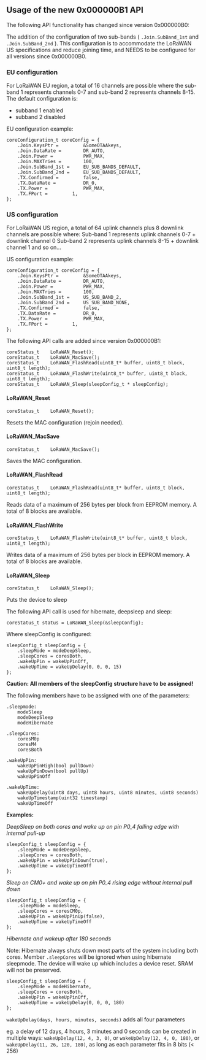 ## Usage of the new 0x000000B1 API

The following API functionality has changed since version 0x000000B0:

The addition of the configuration of two sub-bands ( `.Join.SubBand_1st` and `.Join.SubBand_2nd` ). 
This configuration is to accommodate the LoRaWAN US specifications and reduce joining time, and NEEDS to be configured for all versions since 0x000000B0.

### EU configuration
For LoRaWAN EU region, a total of 16 channels are possible where the sub-band 1 represents channels 0-7 and sub-band 2 represents channels 8-15. The default configuration is:
- subband 1 enabled
- subband 2 disabled

EU configuration example:
```
coreConfiguration_t coreConfig = {
	.Join.KeysPtr =			&SomeOTAAkeys,
	.Join.DataRate =		DR_AUTO,
	.Join.Power =			PWR_MAX,
	.Join.MAXTries =		100,
	.Join.SubBand_1st =		EU_SUB_BANDS_DEFAULT,
	.Join.SubBand_2nd =		EU_SUB_BANDS_DEFAULT,
	.TX.Confirmed =			false,
	.TX.DataRate =			DR_0,
	.TX.Power = 			PWR_MAX,
	.TX.FPort =			1,
};
```

### US configuration
For LoRaWAN US region, a total of 64 uplink channels plus 8 downlink channels are possible where:
Sub-band 1 represents uplink channels 0-7 + downlink channel 0
Sub-band 2 represents uplink channels 8-15  + downlink channel 1 and so on...

US configuration example:

```
coreConfiguration_t coreConfig = {
	.Join.KeysPtr =			&SomeOTAAkeys,
	.Join.DataRate =		DR_AUTO,
	.Join.Power =			PWR_MAX,
	.Join.MAXTries =		100,
	.Join.SubBand_1st =		US_SUB_BAND_2,
	.Join.SubBand_2nd =		US_SUB_BAND_NONE,
	.TX.Confirmed =			false,
	.TX.DataRate =			DR_0,
	.TX.Power = 			PWR_MAX,
	.TX.FPort =			1,
};
```

The following API calls are added since version 0x000000B1:
```
coreStatus_t	LoRaWAN_Reset();
coreStatus_t	LoRaWAN_MacSave();
coreStatus_t	LoRaWAN_FlashRead(uint8_t* buffer, uint8_t block, uint8_t length);
coreStatus_t	LoRaWAN_FlashWrite(uint8_t* buffer, uint8_t block, uint8_t length);
coreStatus_t 	LoRaWAN_Sleep(sleepConfig_t * sleepConfig);
```

#### LoRaWAN_Reset
```
coreStatus_t	LoRaWAN_Reset();
```
Resets the MAC configuration (rejoin needed).

#### LoRaWAN_MacSave
```
coreStatus_t	LoRaWAN_MacSave();
```
Saves the MAC configuration.

#### LoRaWAN_FlashRead
```
coreStatus_t	LoRaWAN_FlashRead(uint8_t* buffer, uint8_t block, uint8_t length);
```
Reads data of a maximum of 256 bytes per block from EEPROM memory. A total of 8 blocks are available.

#### LoRaWAN_FlashWrite
```
coreStatus_t	LoRaWAN_FlashWrite(uint8_t* buffer, uint8_t block, uint8_t length);
```
Writes data of a maximum of 256 bytes per block in EEPROM memory. A total of 8 blocks are available.

#### LoRaWAN_Sleep
```
coreStatus_t	LoRaWAN_Sleep();
```
Puts the device to sleep

The following API call is used for hibernate, deepsleep and sleep:
```
coreStatus_t status = LoRaWAN_Sleep(&sleepConfig);
```
Where sleepConfig is configured:
```
sleepConfig_t sleepConfig = {
	.sleepMode = modeDeepSleep,
	.sleepCores = coresBoth,
	.wakeUpPin = wakeUpPinOff,
	.wakeUpTime = wakeUpDelay(0, 0, 0, 15)
};
```

**Caution: All members of the sleepConfig structure have to be assigned!**

The following members have to be assigned with one of the parameters:
```
.sleepmode:
	modeSleep
	modeDeepSleep
	modeHibernate
```
```
.sleepCores:
	coresM0p
	coresM4
	coresBoth
```
```
.wakeUpPin:
	wakeUpPinHigh(bool pullDown)
	wakeUpPinDown(bool pullUp)
	wakeUpPinOff
```
```
.wakeUpTime:
	wakeUpDelay(uint8 days, uint8 hours, uint8 minutes, uint8 seconds)
	wakeUpTimestamp(uint32 timestamp)
	wakeUpTimeOff
```

**Examples:**


*DeepSleep on both cores and wake up on pin P0_4 falling edge with internal pull-up*
```
sleepConfig_t sleepConfig = {
	.sleepMode = modeDeepSleep,
	.sleepCores = coresBoth,
	.wakeUpPin = wakeUpPinDown(true),
	.wakeUpTime = wakeUpTimeOff
};
```
*Sleep on CM0+ and wake up on pin P0_4 rising edge without internal pull down*
```
sleepConfig_t sleepConfig = {
	.sleepMode = modeSleep,
	.sleepCores = coresCM0p,
	.wakeUpPin = wakeUpPinUp(false),
	.wakeUpTime = wakeUpTimeOff
};
```
*Hibernate and wakeup after 180 seconds*

Note: Hibernate always shuts down most parts of the system including both cores. Member `.sleepCores` will be ignored when using hibernate sleepmode.
The device will wake up which includes a device reset. SRAM will not be preserved.
```
sleepConfig_t sleepConfig = {
	.sleepMode = modeHibernate,
	.sleepCores = coresBoth,
	.wakeUpPin = wakeUpPinOff,
	.wakeUpTime = wakeUpDelay(0, 0, 0, 180)
};
```
`wakeUpDelay(days, hours, minutes, seconds)` adds all four parameters

eg. a delay of 12 days, 4 hours, 3 minutes and 0 seconds can be created in multiple ways:
`wakeUpDelay(12, 4, 3, 0)`, or
`wakeUpDelay(12, 4, 0, 180)`, or
`wakeUpDelay(11, 26, 120, 180)`,
as long as each parameter fits in 8 bits (< 256)
